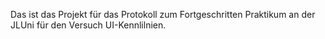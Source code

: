 Das ist das Projekt für das Protokoll zum
Fortgeschritten Praktikum an der JLUni für den Versuch UI-Kennlilnien.
